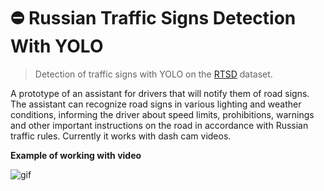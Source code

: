 # ⛔ Russian Traffic Signs Detection With YOLO

> Detection of traffic signs with YOLO on the [RTSD](https://www.kaggle.com/datasets/watchman/rtsd-dataset) dataset.

A prototype of an assistant for drivers that will notify them of road signs. The assistant can recognize road signs in various lighting and weather conditions, informing the driver about speed limits, prohibitions, warnings and other important instructions on the road in accordance with Russian traffic rules. Currently it works with dash cam videos.

**Example of working with video**

![gif](example_video.gif)
